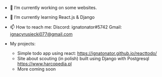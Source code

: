 

- 🔭 I’m currently working on some websites.
- 🌱 I’m currently learning React.js & Django
- 📫 How to reach me: 
 Discord: ignatonator#5742
Gmail: ignacyrusiecki077@gmail.com

- My projects:
  - Simple todo app using react: https://ignatonator.github.io/reacttodo/
  - Site about scouting (in polish) built using Django with Postgresql https://www.harcopedia.pl
  - More coming soon
